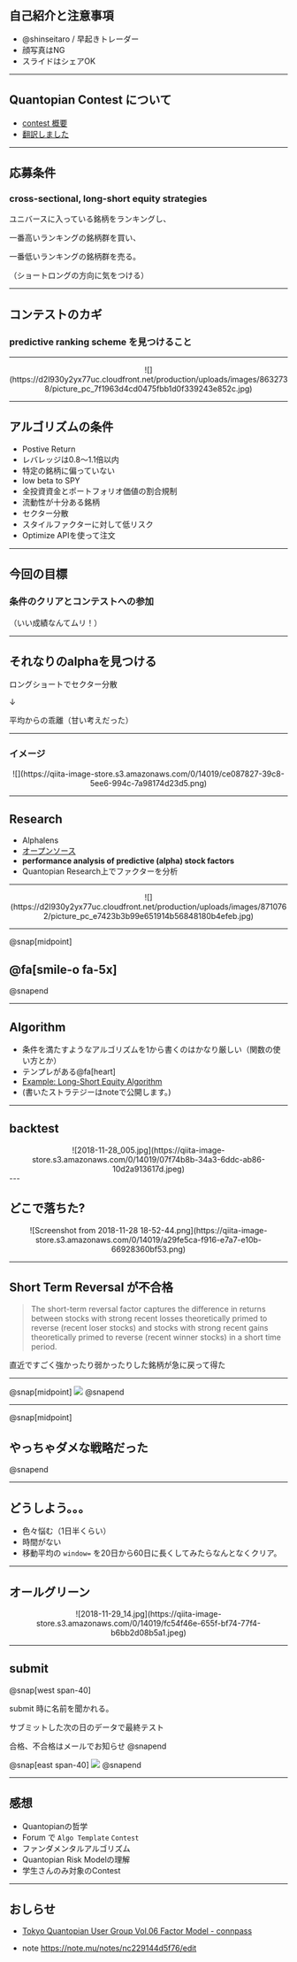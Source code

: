 ## 自己紹介と注意事項


+ @shinseitaro / 早起きトレーダー
+ 顔写真はNG
+ スライドはシェアOK

---

## Quantopian Contest について

+ [contest 概要](https://www.quantopian.com/contest)
+ [翻訳しました](https://qiita.com/shinseitaro/items/d53c83ed725873f05274)

---

## 応募条件

### **cross-sectional, long-short equity strategies**


ユニバースに入っている銘柄をランキングし、

一番高いランキングの銘柄群を買い、

一番低いランキングの銘柄群を売る。

（ショートロングの方向に気をつける）


---

## コンテストのカギ

### **predictive ranking scheme** を見つけること

---

<div style="text-align: center;">
![](https://d2l930y2yx77uc.cloudfront.net/production/uploads/images/8632738/picture_pc_7f1963d4cd0475fbb1d0f339243e852c.jpg)
</div>

---

## アルゴリズムの条件

+ Postive Return
+ レバレッジは0.8〜1.1倍以内
+ 特定の銘柄に偏っていない
+ low beta to SPY
+ 全投資資金とポートフォリオ価値の割合規制
+ 流動性が十分ある銘柄
+ セクター分散
+ スタイルファクターに対して低リスク
+ Optimize APIを使って注文

---

## 今回の目標

### **条件のクリア**と**コンテストへの参加**

（いい成績なんてムリ！）

---

## それなりのalphaを見つける

ロングショートでセクター分散

↓

平均からの乖離（甘い考えだった）

---

### イメージ

<div style="text-align: center;">
![](https://qiita-image-store.s3.amazonaws.com/0/14019/ce087827-39c8-5ee6-994c-7a98174d23d5.png)
</div>

---

## Research

+ Alphalens
+ [オープンソース](https://github.com/quantopian/alphalens)
+ **performance analysis of predictive (alpha) stock factors**
+ Quantopian Research上でファクターを分析

---

<div style="text-align: center;">
![](https://d2l930y2yx77uc.cloudfront.net/production/uploads/images/8710762/picture_pc_e7423b3b99e651914b56848180b4efeb.jpg)
</div>

---

@snap[midpoint]
## @fa[smile-o fa-5x]
@snapend


---

## Algorithm

+ 条件を満たすようなアルゴリズムを1から書くのはかなり厳しい（関数の使い方とか）
+ テンプレがある@fa[heart]
+ [Example: Long-Short Equity Algorithm](https://www.quantopian.com/lectures/example-long-short-equity-algorithm)
+ (書いたストラテジーはnoteで公開します。)


---

## backtest

<div style="text-align: center;">
![2018-11-28_005.jpg](https://qiita-image-store.s3.amazonaws.com/0/14019/07f74b8b-34a3-6ddc-ab86-10d2a913617d.jpeg)
</div>
---

## どこで落ちた?

<div style="text-align: center;">
![Screenshot from 2018-11-28 18-52-44.png](https://qiita-image-store.s3.amazonaws.com/0/14019/a29fe5ca-f916-e7a7-e10b-66928360bf53.png)
</div>

---

## Short Term Reversal が不合格

> The short-term reversal factor captures the difference in returns between stocks with strong recent losses theoretically primed to reverse (recent loser stocks) and stocks with strong recent gains theoretically primed to reverse (recent winner stocks) in a short time period.

直近ですごく強かったり弱かったりした銘柄が急に戻って得た


---

@snap[midpoint]
![](http://res.cloudinary.com/sagacity/image/upload/c_crop,h_800,w_616,x_0,y_0/c_scale,w_640/v1419879339/iVegJ35_xfjlfu.gif)
@snapend

---

@snap[midpoint]
## やっちゃダメな戦略だった
@snapend

---

## どうしよう。。。

+ 色々悩む（1日半くらい）
+ 時間がない
+ 移動平均の `window=` を20日から60日に長くしてみたらなんとなくクリア。

---

## オールグリーン

<div style="text-align: center;">
![2018-11-29_14.jpg](https://qiita-image-store.s3.amazonaws.com/0/14019/fc54f46e-655f-bf74-77f4-b6bb2d08b5a1.jpeg)
</div>

---

## submit

@snap[west span-40]

submit 時に名前を聞かれる。

サブミットした次の日のデータで最終テスト

合格、不合格はメールでお知らせ
@snapend

@snap[east span-40]
![](./pics/submit.jpg)
@snapend

---

## 感想

+ Quantopianの哲学
+ Forum で `Algo Template` `Contest`
+ ファンダメンタルアルゴリズム
+ Quantopian Risk Modelの理解
+ 学生さんのみ対象のContest

---

## おしらせ

+ [Tokyo Quantopian User Group Vol.06 Factor Model - connpass](https://quantopian-tokyo.connpass.com/event/105587/)

+ note https://note.mu/notes/nc229144d5f76/edit
